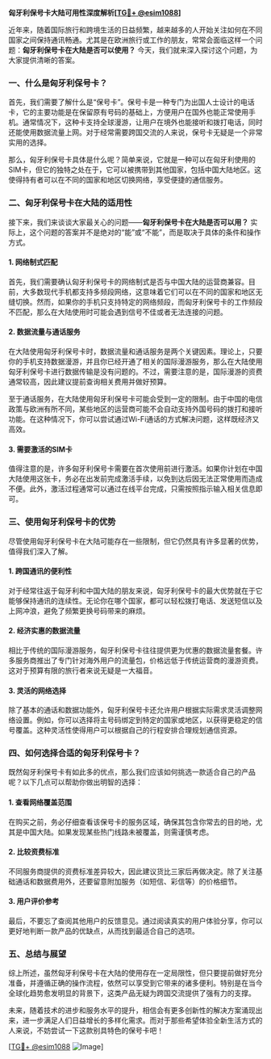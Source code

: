 **匈牙利保号卡大陆可用性深度解析[[TG💪+ @esim1088](https://t.me/s/esim1088)]**

近年来，随着国际旅行和跨境生活的日益频繁，越来越多的人开始关注如何在不同国家之间保持通讯畅通。尤其是在欧洲旅行或工作的朋友，常常会面临这样一个问题：**匈牙利保号卡在大陆是否可以使用？** 今天，我们就来深入探讨这个问题，为大家提供清晰的答案。

### 一、什么是匈牙利保号卡？

首先，我们需要了解什么是“保号卡”。保号卡是一种专门为出国人士设计的电话卡，它的主要功能是在保留原有号码的基础上，方便用户在国外也能正常使用手机。通常情况下，这种卡支持全球漫游，让用户在境外也能接听和拨打电话，同时还能使用数据流量上网。对于经常需要跨国交流的人来说，保号卡无疑是一个非常实用的选择。

那么，匈牙利保号卡具体是什么呢？简单来说，它就是一种可以在匈牙利使用的SIM卡，但它的独特之处在于，它可以被携带到其他国家，包括中国大陆地区。这使得持有者可以在不同的国家和地区切换网络，享受便捷的通信服务。

### 二、匈牙利保号卡在大陆的适用性

接下来，我们来谈谈大家最关心的问题——**匈牙利保号卡在大陆是否可以用？** 实际上，这个问题的答案并不是绝对的“能”或“不能”，而是取决于具体的条件和操作方式。

#### 1. 网络制式匹配

首先，我们需要确认匈牙利保号卡的网络制式是否与中国大陆的运营商兼容。目前，大多数现代手机都支持多频段网络，这意味着它们可以在不同的国家和地区无缝切换。然而，如果你的手机只支持特定的网络频段，而匈牙利保号卡的工作频段不匹配，那么在大陆使用时可能会遇到信号不佳或者无法连接的问题。

#### 2. 数据流量与通话服务

在大陆使用匈牙利保号卡时，数据流量和通话服务是两个关键因素。理论上，只要你的手机支持数据漫游，并且你已经开通了相关的国际漫游服务，那么在大陆使用匈牙利保号卡进行数据传输是没有问题的。不过，需要注意的是，国际漫游的资费通常较高，因此建议提前查询相关费用并做好预算。

至于通话服务，在大陆使用匈牙利保号卡可能会受到一定的限制。由于中国的电信政策与欧洲有所不同，某些地区的运营商可能不会自动支持外国号码的拨打和接听功能。在这种情况下，你可以尝试通过Wi-Fi通话的方式解决问题，这样既经济又高效。

#### 3. 需要激活的SIM卡

值得注意的是，许多匈牙利保号卡需要在首次使用前进行激活。如果你计划在中国大陆使用这张卡，务必在出发前完成激活手续，以免到达后因无法正常使用而造成不便。此外，激活过程通常可以通过在线平台完成，只需按照指示输入相关信息即可。

### 三、使用匈牙利保号卡的优势

尽管使用匈牙利保号卡在大陆可能存在一些限制，但它仍然具有许多显著的优势，值得我们深入了解。

#### 1. 跨国通讯的便利性

对于经常往返于匈牙利和中国大陆的朋友来说，匈牙利保号卡的最大优势就在于它能够保持通讯的连续性。无论你在哪个国家，都可以轻松拨打电话、发送短信以及上网冲浪，避免了频繁更换号码带来的麻烦。

#### 2. 经济实惠的数据流量

相比于传统的国际漫游服务，匈牙利保号卡往往提供更为优惠的数据流量套餐。许多服务商推出了专门针对海外用户的流量包，价格远低于传统运营商的漫游资费。这对于预算有限的旅行者来说无疑是一大福音。

#### 3. 灵活的网络选择

除了基本的通话和数据功能外，匈牙利保号卡还允许用户根据实际需求灵活调整网络设置。例如，你可以选择将主号码绑定到特定的国家或地区，以获得更稳定的信号覆盖。这种灵活性使得用户可以根据自己的行程安排合理规划通信资源。

### 四、如何选择合适的匈牙利保号卡？

既然匈牙利保号卡有如此多的优点，那么我们应该如何挑选一款适合自己的产品呢？以下几点可以帮助你做出明智的选择：

#### 1. 查看网络覆盖范围

在购买之前，务必仔细查看该保号卡的服务区域，确保其包含你常去的目的地，尤其是中国大陆。如果发现某些热门线路未被覆盖，则需谨慎考虑。

#### 2. 比较资费标准

不同服务商提供的资费标准差异较大，因此建议货比三家后再做决定。除了关注基础通话和数据费用外，还要留意附加服务（如短信、彩信等）的价格细节。

#### 3. 用户评价参考

最后，不要忘了查阅其他用户的反馈意见。通过阅读真实的用户体验分享，你可以更好地判断一款产品的优缺点，从而找到最适合自己的选项。

### 五、总结与展望

综上所述，虽然匈牙利保号卡在大陆的使用存在一定局限性，但只要提前做好充分准备，并遵循正确的操作流程，依然可以享受到它带来的诸多便利。特别是在当今全球化趋势愈发明显的背景下，这类产品无疑为跨国交流提供了强有力的支撑。

未来，随着技术的进步和服务水平的提升，相信会有更多创新性的解决方案涌现出来，进一步满足人们日益增长的多样化需求。而对于那些希望体验全新生活方式的人来说，不妨尝试一下这款别具特色的保号卡吧！

[[TG💪+ @esim1088](https://t.me/s/esim1088) ![Image](https://i.postimg.cc/4NQfJmqS/Snipaste-2025-05-13-00-14-12.png)]